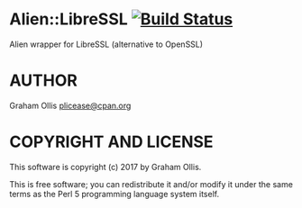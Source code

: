 # Alien::LibreSSL [![Build Status](https://secure.travis-ci.org/plicease/Alien-LibreSSL.png)](http://travis-ci.org/plicease/Alien-LibreSSL)

Alien wrapper for LibreSSL (alternative to OpenSSL)

# AUTHOR

Graham Ollis <plicease@cpan.org>

# COPYRIGHT AND LICENSE

This software is copyright (c) 2017 by Graham Ollis.

This is free software; you can redistribute it and/or modify it under
the same terms as the Perl 5 programming language system itself.
